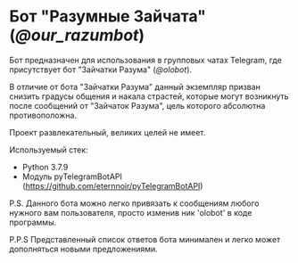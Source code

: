 # Бот "Разумные Зайчата" (*@our_razumbot*)

Бот предназначен для использования в групповых чатах Telegram, где присутствует бот "Зайчатки Разума" (*@olobot*).

В отличие от бота "Зайчатки Разума" данный экземпляр призван снизить градусы общения и накала страстей, которые могут возникнуть после сообщений от "Зайчаток Разума", цель которого абсолютна противоположна.

Проект развлекательный, великих целей не имеет.

Используемый стек: 
* Python 3.7.9
* Модуль pyTelegramBotAPI (https://github.com/eternnoir/pyTelegramBotAPI)

P.S. Данного бота можно легко привязать к сообщениям любого нужного вам пользователя, просто изменив ник 'olobot' в коде программы.

P.P.S Представленный список ответов бота минимален и легко может дополняться новыми предложениями.